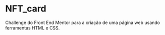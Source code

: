 # NFT_card

Challenge do Front End Mentor para a criação de uma página web usando ferramentas HTML e CSS.
